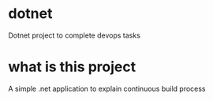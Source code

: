 # dotnet
Dotnet project to complete devops tasks
# what is this project
A simple .net application to explain continuous build process